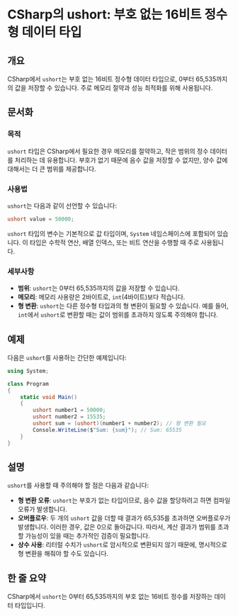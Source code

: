 <!--
Meta Description: # CSharp의 ushort: 부호 없는 16비트 정수형 데이터 타입 ## 개요 CSharp에서 `ushort`는 부호 없는 16비트 정수형 데이터 타입으로, 0부터 65,535까지의 값을 저장할 수 있습니다. 주로 메모리 절약과 성능 최적화를 위해 사용됩니다. ##...
Meta Keywords: ushort, 있습니다, sum, 16비트, 정수형
-->

# CSharp의 ushort: 부호 없는 16비트 정수형 데이터 타입

## 개요
CSharp에서 `ushort`는 부호 없는 16비트 정수형 데이터 타입으로, 0부터 65,535까지의 값을 저장할 수 있습니다. 주로 메모리 절약과 성능 최적화를 위해 사용됩니다.

## 문서화
### 목적
`ushort` 타입은 CSharp에서 필요한 경우 메모리를 절약하고, 작은 범위의 정수 데이터를 처리하는 데 유용합니다. 부호가 없기 때문에 음수 값을 저장할 수 없지만, 양수 값에 대해서는 더 큰 범위를 제공합니다.

### 사용법
`ushort`는 다음과 같이 선언할 수 있습니다:
```csharp
ushort value = 50000;
```
`ushort` 타입의 변수는 기본적으로 값 타입이며, `System` 네임스페이스에 포함되어 있습니다. 이 타입은 수학적 연산, 배열 인덱스, 또는 비트 연산을 수행할 때 주로 사용됩니다.

### 세부사항
- **범위**: `ushort`는 0부터 65,535까지의 값을 저장할 수 있습니다. 
- **메모리**: 메모리 사용량은 2바이트로, `int`(4바이트)보다 적습니다.
- **형 변환**: `ushort`는 다른 정수형 타입과의 형 변환이 필요할 수 있습니다. 예를 들어, `int`에서 `ushort`로 변환할 때는 값이 범위를 초과하지 않도록 주의해야 합니다.

## 예제
다음은 `ushort`를 사용하는 간단한 예제입니다:

```csharp
using System;

class Program
{
    static void Main()
    {
        ushort number1 = 50000;
        ushort number2 = 15535;
        ushort sum = (ushort)(number1 + number2); // 형 변환 필요
        Console.WriteLine($"Sum: {sum}"); // Sum: 65535
    }
}
```

## 설명
`ushort`를 사용할 때 주의해야 할 점은 다음과 같습니다:
- **형 변환 오류**: `ushort`는 부호가 없는 타입이므로, 음수 값을 할당하려고 하면 컴파일 오류가 발생합니다.
- **오버플로우**: 두 개의 `ushort` 값을 더할 때 결과가 65,535를 초과하면 오버플로우가 발생합니다. 이러한 경우, 값은 0으로 돌아갑니다. 따라서, 계산 결과가 범위를 초과할 가능성이 있을 때는 추가적인 검증이 필요합니다.
- **상수 사용**: 리터럴 수치가 `ushort`로 암시적으로 변환되지 않기 때문에, 명시적으로 형 변환을 해줘야 할 수도 있습니다.

## 한 줄 요약
CSharp에서 `ushort`는 0부터 65,535까지의 부호 없는 16비트 정수를 저장하는 데이터 타입입니다.